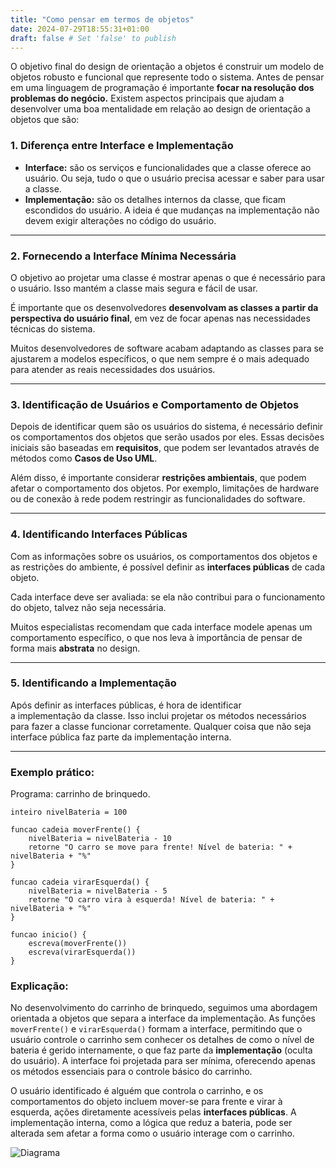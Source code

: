 ```yaml
---
title: "Como pensar em termos de objetos"
date: 2024-07-29T18:55:31+01:00
draft: false # Set 'false' to publish
---
```


O objetivo final do design de orientação a objetos é construir um modelo de objetos robusto e funcional que represente todo o sistema. 
Antes de pensar em uma linguagem de programação é importante **focar na resolução dos problemas do negócio.**
Existem aspectos principais que ajudam a desenvolver uma boa mentalidade em relação ao design de orientação a objetos que são:


### 1. Diferença entre Interface e Implementação

- **Interface:** são os serviços e funcionalidades que a classe oferece ao usuário. Ou seja, tudo o que o usuário precisa acessar e saber para usar a classe.
- **Implementação:** são os detalhes internos da classe, que ficam escondidos do usuário. A ideia é que mudanças na implementação não devem exigir alterações no código do usuário.

---

### 2. Fornecendo a Interface Mínima Necessária

O objetivo ao projetar uma classe é mostrar apenas o que é necessário para o usuário. Isso mantém a classe mais segura e fácil de usar.

É importante que os desenvolvedores **desenvolvam as classes a partir da perspectiva do usuário final**, em vez de focar apenas nas necessidades técnicas do sistema. 

Muitos desenvolvedores de software acabam adaptando as classes para se ajustarem a modelos específicos, o que nem sempre é o mais adequado para atender as reais necessidades dos usuários.

-----

### 3. Identificação de Usuários e Comportamento de Objetos

Depois de identificar quem são os usuários do sistema, é necessário definir os comportamentos dos objetos que serão usados por eles. Essas decisões iniciais são baseadas em **requisitos**, que podem ser levantados através de métodos como **Casos de Uso UML**.

Além disso, é importante considerar **restrições ambientais**, que podem afetar o comportamento dos objetos. Por exemplo, limitações de hardware ou de conexão à rede podem restringir as funcionalidades do software.

------

### 4. Identificando Interfaces Públicas

Com as informações sobre os usuários, os comportamentos dos objetos e as restrições do ambiente, é possível definir as **interfaces públicas** de cada objeto. 

Cada interface deve ser avaliada: se ela não contribui para o funcionamento do objeto, talvez não seja necessária. 

Muitos especialistas recomendam que cada interface modele apenas um comportamento específico, o que nos leva à importância de pensar de forma mais **abstrata** no design.

------

### 5. Identificando a Implementação

Após definir as interfaces públicas, é hora de identificar a implementação da classe. Isso inclui projetar os métodos necessários para fazer a classe funcionar corretamente. Qualquer coisa que não seja interface pública faz parte da implementação interna.

---

### Exemplo prático:

Programa: carrinho de brinquedo.

    inteiro nivelBateria = 100
    
    funcao cadeia moverFrente() {
        nivelBateria = nivelBateria - 10  
        retorne "O carro se move para frente! Nível de bateria: " + nivelBateria + "%"
    }

    funcao cadeia virarEsquerda() {
        nivelBateria = nivelBateria - 5 
        retorne "O carro vira à esquerda! Nível de bateria: " + nivelBateria + "%"
    }
    
    funcao inicio() {
        escreva(moverFrente())   
        escreva(virarEsquerda()) 
    }

### Explicação: 

No desenvolvimento do carrinho de brinquedo, seguimos uma abordagem orientada a objetos que separa a interface da implementação. As funções `moverFrente()` e `virarEsquerda()` formam a interface, permitindo que o usuário controle o carrinho sem conhecer os detalhes de como o nível de bateria é gerido internamente, o que faz parte da **implementação** (oculta do usuário). A interface foi projetada para ser mínima, oferecendo apenas os métodos essenciais para o controle básico do carrinho.

O usuário identificado é alguém que controla o carrinho, e os comportamentos do objeto incluem mover-se para frente e virar à esquerda, ações diretamente acessíveis pelas **interfaces públicas**. A implementação interna, como a lógica que reduz a bateria, pode ser alterada sem afetar a forma como o usuário interage com o carrinho.

![Diagrama](/images/diagrama2.png)
